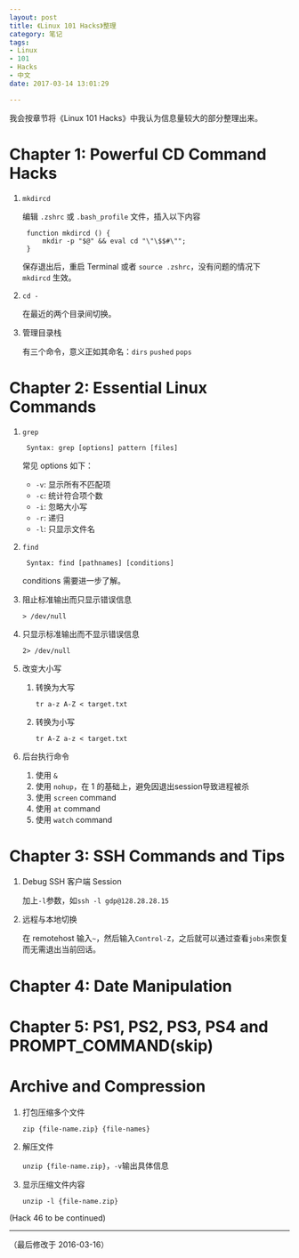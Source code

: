 ```yaml
---
layout: post
title: 《Linux 101 Hacks》整理
category: 笔记
tags: 
- Linux 
- 101 
- Hacks 
- 中文
date: 2017-03-14 13:01:29

---
```


我会按章节将《Linux 101 Hacks》中我认为信息量较大的部分整理出来。

# Chapter 1: Powerful CD Command Hacks

1. `mkdircd`

	编辑 `.zshrc` 或 `.bash_profile` 文件，插入以下内容
	
		function mkdircd () { 
			mkdir -p "$@" && eval cd "\"\$$#\"";
		}

		
	保存退出后，重启 Terminal 或者 `source .zshrc`，没有问题的情况下 `mkdircd` 生效。
	
2. `cd -`

	在最近的两个目录间切换。
	
3. 管理目录栈

	有三个命令，意义正如其命名：`dirs` `pushed` `pops`
	
# Chapter 2: Essential Linux Commands

1. `grep`

		Syntax: grep [options] pattern [files]
		
	常见 options 如下：
	
	* `-v`: 显示所有不匹配项
	* `-c`: 统计符合项个数
	* `-i`: 忽略大小写
	* `-r`: 递归
	* `-l`: 只显示文件名
	
2. `find`

		Syntax: find [pathnames] [conditions]
		
	conditions 需要进一步了解。
	
3. 阻止标准输出而只显示错误信息

	`> /dev/null`
	
4. 只显示标准输出而不显示错误信息

	`2> /dev/null`

5. 改变大小写

	1. 转换为大写
	
		`tr a-z A-Z < target.txt`
		
	2. 转换为小写
	
		`tr A-Z a-z < target.txt`
		
6. 后台执行命令

	1. 使用 `&`
	2. 使用 `nohup`，在 1 的基础上，避免因退出session导致进程被杀
	3. 使用 `screen` command
	4. 使用 `at` command
	5. 使用 `watch` command
	
# Chapter 3: SSH Commands and Tips

1. Debug SSH 客户端 Session

	加上`-l`参数，如`ssh -l gdp@128.28.28.15`
	
2. 远程与本地切换

	在 remotehost 输入`~`，然后输入`Control-Z`，之后就可以通过查看`jobs`来恢复而无需退出当前回话。
	
# Chapter 4: Date Manipulation

# Chapter 5: PS1, PS2, PS3, PS4 and PROMPT_COMMAND(skip)

# Archive and Compression

1. 打包压缩多个文件

	`zip {file-name.zip} {file-names}`
	
2. 解压文件

	`unzip {file-name.zip}`，`-v`输出具体信息
	
3. 显示压缩文件内容

	`unzip -l {file-name.zip}`

(Hack 46 to be continued)





---

（最后修改于 2016-03-16）